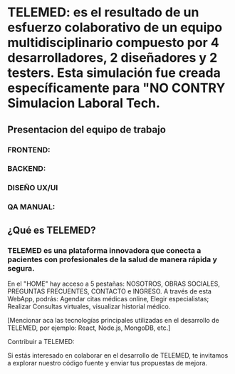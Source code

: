 # TELEMED: es el resultado de un esfuerzo colaborativo de un equipo multidisciplinario compuesto por 4 desarrolladores, 2 diseñadores y 2 testers. Esta simulación fue creada específicamente para "NO CONTRY Simulacion Laboral Tech.

## <p>Presentacion del equipo de trabajo <br>
### FRONTEND: 
### BACKEND: 
### DISEÑO UX/UI
### QA MANUAL: 

## ¿Qué es TELEMED? 
### TELEMED es una plataforma innovadora que conecta a pacientes con profesionales de la salud de manera rápida y segura. 
En el "HOME" hay acceso a 5 pestañas: NOSOTROS, OBRAS SOCIALES, PREGUNTAS FRECUENTES, CONTACTO e INGRESO.
A través de esta WebApp, podrás:
Agendar citas médicas online, Elegir especialistas; Realizar Consultas virtuales, visualizar historial médico.

[Mencionar aca las tecnologías principales utilizadas en el desarrollo de TELEMED, por ejemplo: React, Node.js, MongoDB, etc.]

Contribuir a TELEMED:

Si estás interesado en colaborar en el desarrollo de TELEMED, te invitamos a explorar nuestro código fuente y enviar tus propuestas de mejora.

